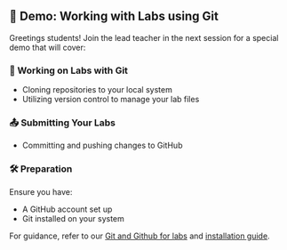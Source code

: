 ## 🔔 Demo: Working with Labs using Git

Greetings students! Join the lead teacher in the next session for a special demo that will cover:

### **🚀 Working on Labs with Git**
- Cloning repositories to your local system
- Utilizing version control to manage your lab files

### **📤 Submitting Your Labs**
- Committing and pushing changes to GitHub

### **🛠️ Preparation**
Ensure you have:

- A GitHub account set up
- Git installed on your system

For guidance, refer to our [Git and Github for labs](https://github.com/data-bootcamp-v4/lessons/blob/main/0_general/git_github_for_labs.md) and [installation guide](https://github.com/data-bootcamp-v4/lessons/blob/main/0_general/git-installation.md).

